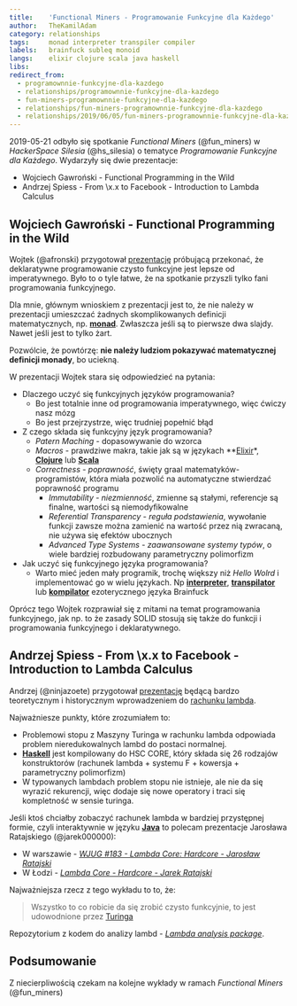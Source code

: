 ```yaml
---
title:    'Functional Miners - Programowanie Funkcyjne dla Każdego'
author:   TheKamilAdam
category: relationships
tags:     monad interpreter transpiler compiler
labels:   brainfuck subleq monoid
langs:    elixir clojure scala java haskell
libs:
redirect_from:
  - programownnie-funkcyjne-dla-kazdego
  - relationships/programownnie-funkcyjne-dla-kazdego
  - fun-miners-programownnie-funkcyjne-dla-kazdego
  - relationships/fun-miners-programownnie-funkcyjne-dla-kazdego
  - relationships/2019/06/05/fun-miners-programownnie-funkcyjne-dla-kazdego.html
---
```


2019-05-21 odbyło się spotkanie *Functional Miners* (@fun_miners)
w *HackerSpace Silesia* (@hs_silesia) 
o tematyce *Programowanie Funkcyjne dla Każdego*.
Wydarzyły się dwie prezentacje:
* Wojciech Gawroński - Functional Programming in the Wild
* Andrzej Spiess - From \x.x to Facebook - Introduction to Lambda Calculus

## Wojciech Gawroński - Functional Programming in the Wild

Wojtek (@afronski) przygotował [prezentację](<https://youtu.be/mn4Dg1iYfPg>) 
próbującą przekonać,
że deklaratywne programowanie czysto funkcyjne jest lepsze od imperatywnego.
Było to o tyle łatwe,
że na spotkanie przyszli tylko fani programowania funkcyjnego. 

Dla mnie, 
głównym wnioskiem z prezentacji jest to,
że nie należy w prezentacji umieszczać żadnych skomplikowanych definicji matematycznych, 
np. **[monad]**.
Zwłaszcza jeśli są to pierwsze dwa slajdy.
Nawet jeśli jest to tylko żart.

Pozwólcie, że powtórzę: **nie należy ludziom pokazywać matematycznej definicji monady**, bo uciekną.

W prezentacji Wojtek stara się odpowiedzieć na pytania:
* Dlaczego uczyć się funkcyjnych języków programowania?
  * Bo jest totalnie inne od programowania imperatywnego, więc ćwiczy nasz mózg
  * Bo jest przejrzystrze, więc trudniej popełnić błąd
* Z czego składa się funkcyjny język programowania?
  * *Patern Maching* - dopasowywanie do wzorca
  * *Macros* - prawdziwe makra, 
  takie jak są w językach **[Elixir]*, **[Clojure]** lub **[Scala]** 
  * *Correctness* - *poprawność*, święty graal matematyków-programistów,
  która miała pozwolić na automatyczne stwierdzać poprawność programu
    * *Immutability* - *niezmienność*, zmienne są stałymi,
    referencje są finalne,
    wartości są niemodyfikowalne
    * *Referential Transparency* - *reguła podstawienia*, 
    wywołanie funkcji zawsze można zamienić na wartość przez nią zwracaną,
    nie używa się efektów ubocznych 
    * *Advanced Type Systems* - *zaawansowane systemy typów*,
    o wiele bardziej rozbudowany parametryczny polimorfizm
* Jak uczyć się funkcyjnego języka programowania?
  * Warto mieć jeden mały programik,
  trochę większy niż *Hello Wolrd* i implementować go w wielu językach. 
   Np **[interpreter]**, **[transpilator]** lub **[kompilator]** ezoterycznego języka Brainfuck

Oprócz tego Wojtek rozprawiał się z mitami na temat programowania funkcyjnego,
jak np. to że zasady SOLID stosują się także do funkcji i programowania funkcyjnego i deklaratywnego.

## Andrzej Spiess - From \x.x to Facebook - Introduction to Lambda Calculus

Andrzej (@ninjazoete) przygotował [prezentację](<https://youtu.be/nZuOyQalVW4>)
będącą bardzo teoretycznym i historycznym wprowadzeniem do [rachunku lambda](<https://pl.wikipedia.org/wiki/Rachunek_lambda>).

Najważniesze punkty, które zrozumiałem to:
* Problemowi stopu z Maszyny Turinga w rachunku lambda odpowiada problem nieredukowalnych lambd do postaci normalnej.
* **[Haskell]** jest kompilowany do HSC CORE, 
który składa się 26 rodzajów konstruktorów (rachunek lambda + systemu F + kowersja + parametryczny polimorfizm) 
 * W typowanych lambdach problem stopu nie istnieje, 
ale nie da się wyrazić rekurencji,
więc dodaje się nowe operatory i traci się kompletność w sensie turinga.

Jeśli ktoś chciałby zobaczyć rachunek lambda w bardziej przystępnej formie, 
czyli interaktywnie w języku **[Java]** to polecam prezentacje Jarosława Ratajskiego (@jarek000000):
* W warszawie - *[WJUG #183 - Lambda Core: Hardcore - Jarosław Ratajski](<https://youtu.be/3GJpyHwzuh0>)* 
* W Łodzi - *[Lambda Core - Hardcore - Jarek Ratajski](<https://youtu.be/TYAjT3GQHP4>)*

Najważniejsza rzecz z tego wykładu to to, że:
> Wszystko to co robicie da się zrobić czysto funkcyjnie, 
to jest udowodnione przez [Turinga](<https://pl.wikipedia.org/wiki/Alan_Turing>)

Repozytorium z kodem do analizy lambd - *[Lambda analysis package](<https://github.com/jarekratajski/badlam>)*.

## Podsumowanie

Z niecierpliwością czekam na kolejne wykłady w ramach *Functional Miners* (@fun_miners)


[monad]: /posts-by-tags/monad

[Elixir]: /posts-by-langs/elixir
[Clojure]: /posts-by-langs/clojure
[Scala]: /posts-by-langs/scala

[interpreter]: /posts-by-tags/interpreter
[transpilator]: /posts-by-tags/transpiler
[kompilator]: /posts-by-tags/compiler

[Haskell]: /posts-by-langs/haskell
[Java]: /posts-by-langs/java

